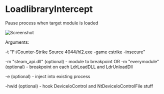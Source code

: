 # LoadlibraryIntercept
Pause process when target module is loaded

![Screenshot](https://i.imgur.com/yIWyMMm.png)

Arguments:

-t "F:/Counter-Strike Source 4044/hl2.exe -game cstrike -insecure"

-m "steam_api.dll" (optional) - module to breakpoint
OR
-m "everymodule" (optional) - breakpoint on each LdrLoadDLL and LdrUnloadDll

-e (optional) - inject into existing process

-hwid (optional) - hook DeviceIoControl and NtDeviceIoControlFile stuff
